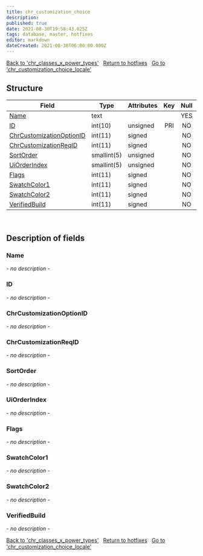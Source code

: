 ```yaml
---
title: chr_customization_choice
description: 
published: true
date: 2021-08-30T19:58:43.025Z
tags: database, master, hotfixes
editor: markdown
dateCreated: 2021-08-30T06:00:00.000Z
---
```


<a href="https://dev.trinitycore.info/en/database/master/hotfixes/chr_classes_x_power_types" class="mt-5 v-btn v-btn--depressed v-btn--flat v-btn--outlined theme--light v-size--default darkblue--text text--lighten-3"><span class="v-btn__content"><i aria-hidden="true" class="v-icon notranslate v-icon--left mdi mdi-arrow-left theme--light"></i><span>Back to 'chr_classes_x_power_types'</span></span></a>&nbsp;&nbsp;&nbsp;<a href="https://dev.trinitycore.info/en/database/master/hotfixes/home" class="mt-5 v-btn v-btn--depressed v-btn--flat v-btn--outlined theme--light v-size--default darkblue--text text--lighten-3"><span class="v-btn__content"><i aria-hidden="true" class="v-icon notranslate v-icon--left mdi mdi-home-outline theme--light"></i><span>Return to hotfixes</span></span></a>&nbsp;&nbsp;&nbsp;<a href="https://dev.trinitycore.info/en/database/master/hotfixes/chr_customization_choice_locale" class="mt-5 v-btn v-btn--depressed v-btn--flat v-btn--outlined theme--light v-size--default darkblue--text text--lighten-3"><span class="v-btn__content"><span>Go to 'chr_customization_choice_locale'</span><i aria-hidden="true" class="v-icon notranslate v-icon--right mdi mdi-arrow-right theme--light"></i></span></a>

## Structure

| Field | Type | Attributes | Key | Null | Default | Extra | Comment |
| --- | --- | --- | :---: | :---: | --- | --- | --- |
| [Name](#name) | text |  |  | YES | NULL |  |  |
| [ID](#id) | int(10) | unsigned | PRI | NO | 0 |  |  |
| [ChrCustomizationOptionID](#chrcustomizationoptionid) | int(11) | signed |  | NO | 0 |  |  |
| [ChrCustomizationReqID](#chrcustomizationreqid) | int(11) | signed |  | NO | 0 |  |  |
| [SortOrder](#sortorder) | smallint(5) | unsigned |  | NO | 0 |  |  |
| [UiOrderIndex](#uiorderindex) | smallint(5) | unsigned |  | NO | 0 |  |  |
| [Flags](#flags) | int(11) | signed |  | NO | 0 |  |  |
| [SwatchColor1](#swatchcolor1) | int(11) | signed |  | NO | 0 |  |  |
| [SwatchColor2](#swatchcolor2) | int(11) | signed |  | NO | 0 |  |  |
| [VerifiedBuild](#verifiedbuild) | int(11) | signed |  | NO | 0 |  |  |
&nbsp;
## Description of fields

### Name
*- no description -*
&nbsp;

### ID
*- no description -*
&nbsp;

### ChrCustomizationOptionID
*- no description -*
&nbsp;

### ChrCustomizationReqID
*- no description -*
&nbsp;

### SortOrder
*- no description -*
&nbsp;

### UiOrderIndex
*- no description -*
&nbsp;

### Flags
*- no description -*
&nbsp;

### SwatchColor1
*- no description -*
&nbsp;

### SwatchColor2
*- no description -*
&nbsp;

### VerifiedBuild
*- no description -*
&nbsp;

<a href="https://dev.trinitycore.info/en/database/master/hotfixes/chr_classes_x_power_types" class="mt-5 v-btn v-btn--depressed v-btn--flat v-btn--outlined theme--light v-size--default darkblue--text text--lighten-3"><span class="v-btn__content"><i aria-hidden="true" class="v-icon notranslate v-icon--left mdi mdi-arrow-left theme--light"></i><span>Back to 'chr_classes_x_power_types'</span></span></a>&nbsp;&nbsp;&nbsp;<a href="https://dev.trinitycore.info/en/database/master/hotfixes/home" class="mt-5 v-btn v-btn--depressed v-btn--flat v-btn--outlined theme--light v-size--default darkblue--text text--lighten-3"><span class="v-btn__content"><i aria-hidden="true" class="v-icon notranslate v-icon--left mdi mdi-home-outline theme--light"></i><span>Return to hotfixes</span></span></a>&nbsp;&nbsp;&nbsp;<a href="https://dev.trinitycore.info/en/database/master/hotfixes/chr_customization_choice_locale" class="mt-5 v-btn v-btn--depressed v-btn--flat v-btn--outlined theme--light v-size--default darkblue--text text--lighten-3"><span class="v-btn__content"><span>Go to 'chr_customization_choice_locale'</span><i aria-hidden="true" class="v-icon notranslate v-icon--right mdi mdi-arrow-right theme--light"></i></span></a>

